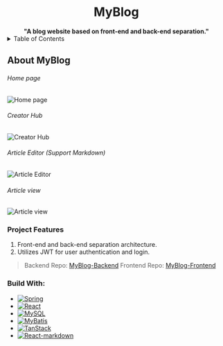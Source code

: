 # <center>MyBlog</center>
<center>
    <strong>
        "A blog website based on front-end and back-end separation." 
    </strong>
</center>

<!-- TABLE OF CONTENTS -->
<details>
  <summary>Table of Contents</summary>
  <ol>
    <li>
      <a href="#about-the-project">About The Project</a>
      <ul>
        <li><a href="#built-with">Built With</a></li>
      </ul>
    </li>
    <li>
      <a href="#getting-started">Getting Started</a>
      <ul>
        <li><a href="#prerequisites">Prerequisites</a></li>
        <li><a href="#installation">Installation</a></li>
      </ul>
    </li>
    <li><a href="#usage">Usage</a></li>
    <li><a href="#roadmap">Roadmap</a></li>
    <li><a href="#contributing">Contributing</a></li>
    <li><a href="#license">License</a></li>
    <li><a href="#contact">Contact</a></li>
    <li><a href="#acknowledgments">Acknowledgments</a></li>
  </ol>
</details>

## About MyBlog
###### Home page
![Home page](link...)
###### Creator Hub
![Creator Hub](link...)
###### Article Editor (Support Markdown)
![Article Editor](link...)
###### Article view
![Article view](link...)


### Project Features
1. Front-end and back-end separation architecture.
2. Utilizes JWT for user authentication and login.

> Backend Repo: [MyBlog-Backend](https://github.com/jielim36/My-Blog-Backend)
> Frontend Repo: [MyBlog-Frontend](https://github.com/jielim36/My-Blog-Frondend)

### Build With:
* [![Spring][Spring.png]][Spring-url]
* [![React][React.png]][React-url]
* [![MySQL][MySQL.png]][MySQL-url]
* [![MyBatis][MyBatis.png]][MyBatis-url]
* [![TanStack][TanStack.png]][TanStack-url]
* [![React-markdown][React-markdown.png]][React-markdown-url]



[Spring.png]: https://img.shields.io/badge/Spring-6DB33F?style=for-the-badge&logo=spring&logoColor=white
[Spring-url]: https://spring.io/
[React.png]: https://img.shields.io/badge/React-20232A?style=for-the-badge&logo=react&logoColor=61DAFB
[React-url]: https://reactjs.org/
[MySQL.png]: https://img.shields.io/badge/MySQL-4479A1?style=for-the-badge&logo=mysql&logoColor=white
[MySQL-url]: https://www.mysql.com/
[MyBatis.png]: https://img.shields.io/badge/MyBatis-000000?style=for-the-badge&logo=mybatis&logoColor=white
[MyBatis-url]: https://mybatis.org/
[TanStack.png]: https://img.shields.io/badge/TanStack-333333?style=for-the-badge
[TanStack-url]: https://tanstack.com/
[React-markdown.png]: https://img.shields.io/badge/React--markdown-61DAFB?style=for-the-badge
[React-markdown-url]: https://github.com/remarkjs/react-markdown